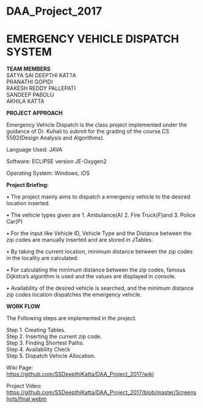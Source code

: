 # DAA_Project_2017   

# EMERGENCY VEHICLE DISPATCH SYSTEM   
   
**TEAM MEMBERS**   
SATYA SAI DEEPTHI KATTA   
PRANATHI GOPIDI   
RAKESH REDDY PALLEPATI   
SANDEEP PABOLU   
AKHILA KATTA   
   
   
   **PROJECT APPROACH**   
   
Emergency Vehicle Dispatch is the class project implemented under the guidance of Dr. Kuhail to submit for the grading of the course CS 5592(Design Analysis and Algorithms).    

Language Used: JAVA   

Software: ECLIPSE version JE-Oxygen2  

Operating System: Windows, iOS   
    
  **Project Briefing:**   
  
•	The project mainly aims to dispatch a emergency vehicle to the desired location inserted.   

•	The vehicle types given are 1. Ambulance(A) 2. Fire Truck(F)and 3. Police Car(P)  

•	For the input like Vehicle ID, Vehicle Type and the Distance between the zip codes are manually inserted and are stored in JTables.   

•	 By taking the current location, minimum distance between the zip codes in the locality are calculated.    

•	For calculating the minimum distance between the zip codes, famous Dijkstra’s algorithm is used and the values are displayed in console.    

•	Availability of the desired vehicle is searched, and the minimum distance zip codes location dispatches the emergency vehicle.   

**WORK FLOW**   

The Following steps are implemented in the project.   

Step 1. Creating Tables.    
Step 2. Inserting the current zip code.     
Step 3. Finding Shortest Paths.    
Step 4. Availability Check    
Step 5. Dispatch Vehicle Allocation.    

Wiki Page:  
https://github.com/SSDeepthiKatta/DAA_Project_2017/wiki    
   
Project Video:   
https://github.com/SSDeepthiKatta/DAA_Project_2017/blob/master/Screenshots/final.webm   



